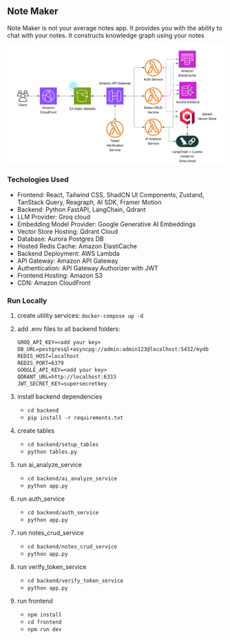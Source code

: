 ## Note Maker

Note Maker is not your average notes app. It provides you with the ability to chat with your notes. It constructs knowledge graph using your notes

![architecture image](NoteMaker_Architecture.png)

### Techologies Used

- Frontend: React, Tailwind CSS, ShadCN UI Components, Zustand, TanStack Query, Reagraph, AI SDK, Framer Motion
- Backend: Python FastAPI, LangChain, Qdrant
- LLM Provider: Groq cloud
- Embedding Model Provider: Google Generative AI Embeddings 
- Vector Store Hosting: Qdrant Cloud
- Database: Aurora Postgres DB
- Hosted Redis Cache: Amazon ElastiCache
- Backend Deployment: AWS Lambda
- API Gateway: Amazon API Gateway
- Authentication: API Gateway Authorizer with JWT
- Frontend Hosting: Amazon S3
- CDN: Amazon CloudFront

### Run Locally

1. create utility services: `docker-compose up -d`
2. add .env files to all backend folders:

    ```
    GROQ_API_KEY=<add your key>
    DB_URL=postgresql+asyncpg://admin:admin123@localhost:5432/mydb
    REDIS_HOST=localhost
    REDIS_PORT=6379
    GOOGLE_API_KEY=<add your key>
    QDRANT_URL=http://localhost:6333
    JWT_SECRET_KEY=supersecretkey
    ```  
3. install backend dependencies
    - `cd backend`
    - `pip install -r requirements.txt`

4. create tables
     - `cd backend/setup_tables`
     - `python tables.py`

5. run ai_analyze_service
     - `cd backend/ai_analyze_service`
     - `python app.py`

6. run auth_service
     - `cd backend/auth_service`
     - `python app.py`

7. run notes_crud_service
     - `cd backend/notes_crud_service`
     - `python app.py`

8. run verify_token_service
     - `cd backend/verify_token_service`
     - `python app.py`

9. run frontend
     - `npm install`
     - `cd frontend`
     - `npm run dev`

